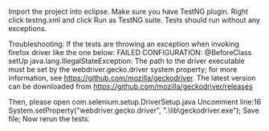Import the project into eclipse.
Make sure you have TestNG plugin.
Right click testng.xml and click Run as TestNG suite.
Tests should run without any exceptions.


Troubleshooting:
If the tests are throwing an exception when invoking firefox driver like the one below:
FAILED CONFIGURATION: @BeforeClass setUp
java.lang.IllegalStateException: The path to the driver executable must be set by the webdriver.gecko.driver system property; for more information, see https://github.com/mozilla/geckodriver. The latest version can be downloaded from https://github.com/mozilla/geckodriver/releases

Then, please open com.selenium.setup.DriverSetup.java
Uncomment line:16
System.setProperty("webdriver.gecko.driver", ".\\lib\\geckodriver.exe");
Save file; Now rerun the tests.